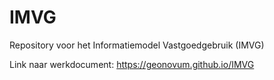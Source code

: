 # IMVG
Repository voor het Informatiemodel Vastgoedgebruik (IMVG)

Link naar werkdocument: https://geonovum.github.io/IMVG